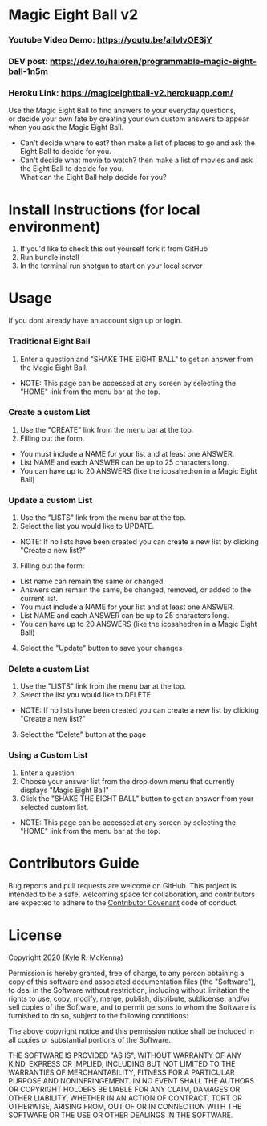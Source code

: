 # Magic Eight Ball v2
### Youtube Video Demo: https://youtu.be/aiIvlvOE3jY 
### DEV post: https://dev.to/haloren/programmable-magic-eight-ball-1n5m
### Heroku Link: https://magiceightball-v2.herokuapp.com/
Use the Magic Eight Ball to find answers to your everyday questions,<br>
or decide your own fate by creating your own custom answers to appear when you ask the Magic Eight Ball.<br>
- Can't decide where to eat? then make a list of places to go and ask the Eight Ball to decide for you.<br>
- Can't decide what movie to watch? then make a list of movies and ask the Eight Ball to decide for you.<br>
What can the Eight Ball help decide for you?<br>

# Install Instructions (for local environment)
1. If you'd like to check this out yourself fork it from GitHub 
2. Run bundle install
3. In the terminal run shotgun to start on your local server

# Usage
If you dont already have an account sign up or login.
### Traditional Eight Ball
1. Enter a question and "SHAKE THE EIGHT BALL" to get an answer from the Magic Eight Ball. 
- NOTE: This page can be accessed at any screen by selecting the "HOME" link from the menu bar at the top.
### Create a custom List
1. Use the "CREATE" link from the menu bar at the top.
2. Filling out the form. 
- You must include a NAME for your list and at least one ANSWER. 
- List NAME and each ANSWER can be up to 25 characters long.
- You can have up to 20 ANSWERS (like the icosahedron in a Magic Eight Ball)
### Update a custom List
1. Use the "LISTS" link from the menu bar at the top.
2. Select the list you would like to UPDATE. 
- NOTE: If no lists have been created you can create a new list by clicking "Create a new list?"
3. Filling out the form:
- List name can remain the same or changed.
- Answers can remain the same, be changed, removed, or added to the current list. 
- You must include a NAME for your list and at least one ANSWER. 
- List NAME and each ANSWER can be up to 25 characters long.
- You can have up to 20 ANSWERS (like the icosahedron in a Magic Eight Ball)
4. Select the "Update" button to save your changes
### Delete a custom List
1. Use the "LISTS" link from the menu bar at the top.
2. Select the list you would like to DELETE. 
- NOTE: If no lists have been created you can create a new list by clicking "Create a new list?"
3. Select the "Delete" button at the page
### Using a Custom List
1. Enter a question 
2. Choose your answer list from the drop down menu that currently displays "Magic Eight Ball" 
3. Click the "SHAKE THE EIGHT BALL" button to get an answer from your selected custom list.
- NOTE: This page can be accessed at any screen by selecting the "HOME" link from the menu bar at the top.

# Contributors Guide
Bug reports and pull requests are welcome on GitHub. This project is intended to be a safe, welcoming space for collaboration, and contributors are expected to adhere to the [Contributor Covenant](http://contributor-covenant.org) code of conduct.

# License
Copyright 2020 (Kyle R. McKenna)

Permission is hereby granted, free of charge, to any person obtaining a copy of this software and associated documentation files (the "Software"), to deal in the Software without restriction, including without limitation the rights to use, copy, modify, merge, publish, distribute, sublicense, and/or sell copies of the Software, and to permit persons to whom the Software is furnished to do so, subject to the following conditions:

The above copyright notice and this permission notice shall be included in all copies or substantial portions of the Software.

THE SOFTWARE IS PROVIDED "AS IS", WITHOUT WARRANTY OF ANY KIND, EXPRESS OR IMPLIED, INCLUDING BUT NOT LIMITED TO THE WARRANTIES OF MERCHANTABILITY, FITNESS FOR A PARTICULAR PURPOSE AND NONINFRINGEMENT. IN NO EVENT SHALL THE AUTHORS OR COPYRIGHT HOLDERS BE LIABLE FOR ANY CLAIM, DAMAGES OR OTHER LIABILITY, WHETHER IN AN ACTION OF CONTRACT, TORT OR OTHERWISE, ARISING FROM, OUT OF OR IN CONNECTION WITH THE SOFTWARE OR THE USE OR OTHER DEALINGS IN THE SOFTWARE.